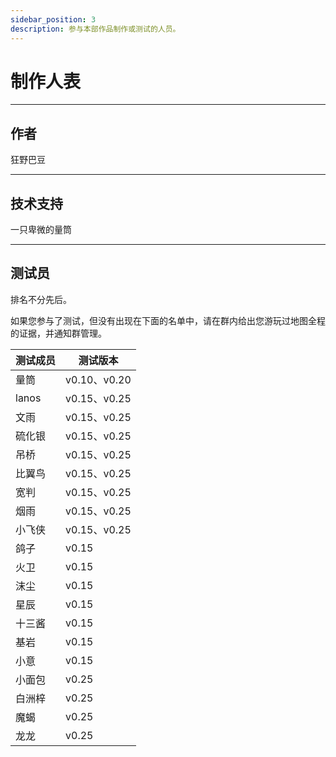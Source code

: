 ```yaml
---
sidebar_position: 3
description: 参与本部作品制作或测试的人员。
---
```


# 制作人表

---

## 作者

狂野巴豆

---

## 技术支持

一只卑微的量筒

--- 

## 测试员

排名不分先后。

如果您参与了测试，但没有出现在下面的名单中，请在群内给出您游玩过地图全程的证据，并通知群管理。

| 测试成员 | 测试版本 |
| --- | --- |
| 量筒 | v0.10、v0.20 |
| lanos | v0.15、v0.25 |
| 文雨 | v0.15、v0.25 |
| 硫化银 | v0.15、v0.25 |
| 吊桥 | v0.15、v0.25 |
| 比翼鸟 | v0.15、v0.25 |
| 宽判 | v0.15、v0.25 |
| 烟雨 | v0.15、v0.25 |
| 小飞侠 | v0.15、v0.25 |
| 鸽子 | v0.15 |
| 火卫 | v0.15 |
| 沫尘 | v0.15 |
| 星辰 | v0.15 |
| 十三酱 | v0.15 |
| 基岩 | v0.15 |
| 小意 | v0.15 |
| 小面包 | v0.25 |
| 白洲梓 | v0.25 |
| 魔蝎 | v0.25 |
| 龙龙 | v0.25 |

